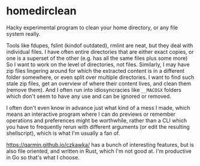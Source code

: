 # homedirclean

Hacky experimental program to clean your home directory, or any file system really.

Tools like fdupes, fslint (kindof outdated), rmlint are neat, but they deal with individual files.
I have often entire directories that are either exact copies, or one is a superset of the other (e.g. has all the same files plus some more)
So I want to work on the level of directories, not files.  Similarly, I may have zip files lingering around for which the extracted content is in a different folder somewhere, or even split over multiple directories. I want to find such stale zip files, get an overview of where their content lives, and clean them (remove them). And I often run into idiosyncracies like `__MACOSX` folders which don't seem to have any use and can be ignored or removed.

I often don't even know in advance just what kind of a mess I made, which means an interactive program where I can do previews or remember operations and preferences might be worthwhile, rather than a CLI which you have to frequently rerun with different arguments (or edit the resulting shellscript), which is what I'm usually a fan of.  

https://qarmin.github.io/czkawka/ has a bunch of interesting features, but is also file oriented, and written in Rust, which I'm not good at. I'm productive in Go so that's what I choose.

